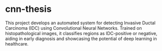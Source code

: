 # cnn-thesis
This project develops an automated system for detecting Invasive Ductal Carcinoma (IDC) using Convolutional Neural Networks. Trained on histopathological images, it classifies regions as IDC-positive or negative, aiding in early diagnosis and showcasing the potential of deep learning in healthcare.
